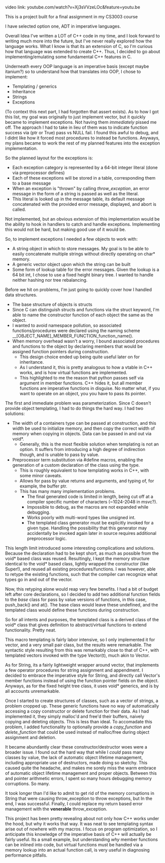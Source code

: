 video link: youtube.com/watch?v=Xj3sVVzeLOc&feature=youtu.be

This is a project built for a final assignment in my CS3003 course

I have selected option one, ADT in imperative languages.

Overall Idea
I've written a LOT of C++ code in my time, and I look forward to writing much more into the future, but I've never really explored how the language works. What I know is that its an extension of C, so I'm curious how that language was extended to create C++. Thus, I decided to go about implementing/emulating some fundamental C++ features in C. 

Underneath every OOP language is an imperative basis (except maybe itanium?) so to understand how that translates into OOP, I chose to implement:
* Templating / generics
* Inheritance
* Strings
* Exceptions

(To context this next part, I had forgotten that assert exists).
As to how I got this list, my goal was originally to just implement vector, but it quickly became to implement exceptions. Not having them _immediately_ pissed me off. The approach I had to take in lieu of them was to indicate function success via (ptr or True) pass vs NULL fail. I found this awful to debug, and I didnt like how it forced most procedures to instead be functions. Anyways, my plans became to work the rest of my planned features into the exception implementation.

So the planned layout for the exceptions is:
* Each exception category is represented by a 64-bit integer literal (done via preprocessor defines)
* Each of these exceptions will be stored in a table, corresponding them to a base message
* When an exception is "thrown" by calling _throw\_exception_, an error message in the form of a string is passed as well as the literal.
* This literal is looked up in the message table, its default message concatenated with the provided error message, displayed, and abort is called.

Not implemented, but an obvious extension of this implementation would be the ability to hook in handlers to catch and handle exceptions. Implementing this would not be hard, but making good use of it would be.

So, to implement exceptions I needed a few objects to work with:
* A string object in which to store messages. My goal is to be able to easily concatenate multiple strings without directly operating on char* memory.
* A generic vector object upon which the string can be built
* Some form of lookup table for the error messages. Given the lookup is a 64 bit int, I chose to use a fixed height binary tree. I wanted to handle neither hashing nor tree rebalancing.

Before we hit on problems, I'm just going to quickly cover how I handled data structures. 
* The base structure of objects is structs
* Since C can distinguish structs and functions via the struct keyword, I'm able to name the constructor function of each object the same as the object. 
* I wanted to avoid namespace pollution, so associated functions/procedures were declared using the naming scheme \_\_\[OBJECT_NAME]\_MEMBER\_FUNCTION_function_name(). 
* When memory overhead wasn't a worry, I bound associated procedures and functions to the object by declaring members that would be assigned function pointers during construction.
	* This design choice ended up being quite useful later on for inheritance.
	* As I understand it, this is pretty analogous to how a vtable in C++ works, and is how virtual functions are implemented.
	* This highlighted to me the reason that python passes self via argument in member functions. C++ hides it, but all member functions are imperative functions in disguise. No matter what, if you want to operate on an object, you you have to pass its pointer.


The first and immediate problem was parameterization. Since C doesn't provide object templating, I had to do things the hard way. I had two solutions:
* The width of a containers type can be passed at construction, and this width be used to initialize memory, and then copy the correct width of memory when copying in objects. Data can be passed in and out via void*.
	* Generally, this is the most flexible solution when templating is not an option. It suffers from introducing a high degree of indirection though, and is unable to pass by value.
* Preprocessor term substitution via \#define macros, enabling the generation of a custom declaration of the class using the type.
	* This is roughly equivalent to how templating works in C++, with some minor caveats.
	* Allows for pass by value returns and arguments, and typing of, for example, the buffer ptr.
	* This has many many implementation problems.
		* The final generated code is limited in length, being cut off at a compiler specific number of characters (~1024-2048 in msvc?).
		* Impossible to debug, as the macros are not expanded while debugging.
		* Works poorly with multi-word types like unsigned int.
		* The templated class generator must be explicitly invoked for a given type. Handling the possibility that this generator may accidentally be invoked again later in source requires additional preprocessor logic.

This length limit introduced some interesting complications and solutions. Because the declaration had to be kept short, as much as possible from the void* based class was reused. Resultingly, I kept the memory structure identical to the void* based class, lightly wrapped the constructor (like Super!), and reused all existing procedures/functions. I was however, able to retype the existing functions, such that the compiler can recognize what types go in and out of the vector.

Now, this retyping alone would reap very few benefits. I had a bit of budget left after core declarations, so I decided to add two additional function fields to the _base_ class for pass by value versions of functions, in this case, push_back() and at(). The base class would leave these undefined, and the templated class would define these functions during construction.

So for all intents and purposes, the templated class is a derived class of the void* class that gives definition to abstract/virtual functions to extend functionality. Pretty neat.

This macro templating is fairly labor intensive, so I only implemented it for vector, and a very small pair class, but the results were remarkable. The syntactic style resulting from this was remarkably close to that of C++, with templated vectors invoked with the type Vector(t), much akin to Vector<t>.

As for String, its a fairly lightweight wrapper around vector, that implements a few operator procedures for string assignment and appendment. I decided to embrace the imperative style for String, and directly call Vector's member functions instead of using the function pointer fields on the object. Anyways, as for the fixed height tree class, it uses void* generics, and is by all accounts unremarkable.

Once I started to create structures of classes, such as a vector of strings, a problem cropped up. These generic functions have no way of automatically accessing a copy constructor or delete function for their data. As I had implemented it, they simply malloc'd and free'd their buffers, naively copying and deleting objects. This is less than ideal. To accomadate this problem, I added functionality to optionally provide a *copy\_function* and _delete\_function_ that could be used instead of malloc/free during object assignment and deletion.

It became abundantly clear these constructor/destructor woes were a broader issue. I found out the hard way that while I _could_ pass many classes by value, the lack of automatic object lifetime management, including appropriate use of destructors, made doing so sketchy. This caused quite the headache, and makes me sorely miss the warm embrace of automatic object lifetime management and proper objects. Between this and pointer arithmetic errors, I spent so many hours debugging memory corruptions. So many.

It took longer than I'd like to admit to get rid of the memory corruptions in String that were causing throw_exception to throw exceptions, but In the end, I was successful. Finally, I could replace my return based error management with the **venerable** throw_exception. 

This project has been pretty revealing about not only how C++ works under the hood, but why it works that way. It was neat to see templating syntax arise out of nowhere with my macros. I focus on program optimization, so I anticipate this knowledge of the imperative basis of C++ will actually be fairly useful. Its a small example, but understanding *why* member functions can be inlined into code, but virtual functions must be handled via a memory lookup into an actual function call, is very useful in diagnosing performance pitfalls.
